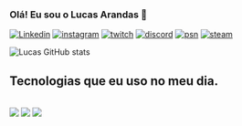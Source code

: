 ### Olá! Eu sou o Lucas Arandas 👀

[![Linkedin](https://img.shields.io/badge/LinkedIn-0077B5?style=for-the-badge&logo=linkedin&logoColor=white)](https://www.linkedin.com/in/lucas-arandas)
[![instagram](https://img.shields.io/badge/Instagram-E4405F?style=for-the-badge&logo=instagram&logoColor=white)](#)
[![twitch](https://img.shields.io/badge/Twitch-9146FF?style=for-the-badge&logo=twitch&logoColor=white)](#)
[![discord](https://img.shields.io/badge/Discord-7289DA?style=for-the-badge&logo=discord&logoColor=white)](#)
[![psn](https://img.shields.io/badge/PlayStation-003791?style=for-the-badge&logo=playstation&logoColor=white)](#)
[![steam](https://img.shields.io/badge/Steam-000000?style=for-the-badge&logo=steam&logoColor=white)](#)

![Lucas GitHub stats](https://github-readme-stats.vercel.app/api?username=lucasarandas&show_icons=true&theme=onedark)

## Tecnologias que eu uso no meu dia.

<div style="display: inline_block"><br/>
<img alignm= alt="html5" src="https://img.shields.io/badge/HTML5-E34F26?style=for-the-badge&logo=html5&logoColor=white" />
<img alignm= alt="css" src="https://img.shields.io/badge/CSS3-1572B6?style=for-the-badge&logo=css3&logoColor=white" />
<img alignm= alt="JavaScript" src="https://img.shields.io/badge/JavaScript-323330?style=for-the-badge&logo=javascript&logoColor=F7DF1E" />
</div>

